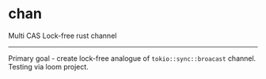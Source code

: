 # chan
Multi CAS Lock-free rust channel
***
Primary goal - create lock-free analogue of `tokio::sync::broacast` channel.
Testing via loom project.
